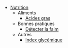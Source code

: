 <!-- docs/_sidebar.md -->
- [Nutrition](/Alimentation/Nutrition/)
  - Aliments
    - [Acides gras](/Alimentation/Nutrition/acides_gras.md)
  - Bonnes pratiques
    - [Détecter la faim](/Alimentation/Nutrition/detecter_faim.md)
  - Autres
    - [Index glycémique](/Alimentation/Nutrition/index_glycemique.md)
